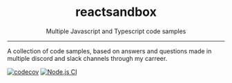 <div align="center">
<h1>reactsandbox</h1>

<p>Multiple Javascript and Typescript code samples</p>
</div>

---

A collection of code samples, based on answers and questions made in multiple discord and slack channels through my carreer.

[![codecov](https://codecov.io/gh/rbusquet/reactsandbox/branch/main/graph/badge.svg?token=gAGWYH1SIg)](https://codecov.io/gh/rbusquet/reactsandbox)
[![Node.js CI](https://github.com/rbusquet/reactsandbox/workflows/Node.js%20CI/badge.svg)](https://github.com/rbusquet/reactsandbox/actions)

